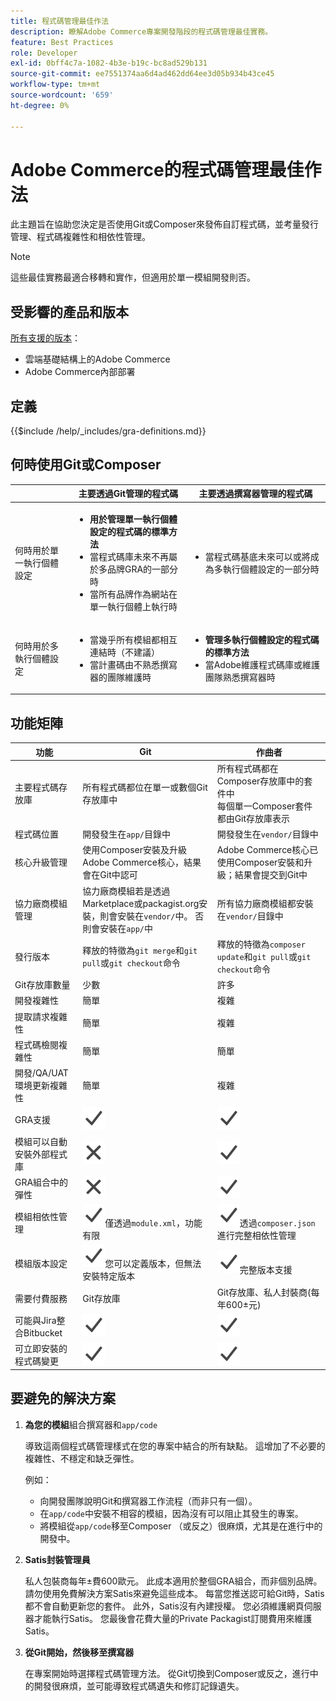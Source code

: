 ```yaml
---
title: 程式碼管理最佳作法
description: 瞭解Adobe Commerce專案開發階段的程式碼管理最佳實務。
feature: Best Practices
role: Developer
exl-id: 0bff4c7a-1082-4b3e-b19c-bc8ad529b131
source-git-commit: ee7551374aa6d4ad462dd64ee3d05b934b43ce45
workflow-type: tm+mt
source-wordcount: '659'
ht-degree: 0%

---
```


# Adobe Commerce的程式碼管理最佳作法

此主題旨在協助您決定是否使用Git或Composer來發佈自訂程式碼，並考量發行管理、程式碼複雜性和相依性管理。

>[!NOTE]
>
>這些最佳實務最適合移轉和實作，但適用於單一模組開發則否。

## 受影響的產品和版本

[所有支援的版本](../../../release/versions.md)：

- 雲端基礎結構上的Adobe Commerce
- Adobe Commerce內部部署

## 定義

{{$include /help/_includes/gra-definitions.md}}

## 何時使用Git或Composer

<table>
<thead>
  <tr>
    <th></th>
    <th>主要透過Git管理的程式碼</th>
    <th>主要透過撰寫器管理的程式碼</th>
  </tr>
</thead>
<tbody>
  <tr>
    <td>何時用於單一執行個體設定</td>
    <td>
      <ul>
        <li><strong>用於管理單一執行個體設定的程式碼的標準方法</strong></li>
        <li>當程式碼庫未來不再屬於多品牌GRA的一部分時</li>
        <li>當所有品牌作為網站在單一執行個體上執行時</li>
      </ul>
    </td>
    <td>
      <ul>
        <li>當程式碼基底未來可以或將成為多執行個體設定的一部分時</li>
      </ul>
    </td>
  </tr>
  <tr>
    <td>何時用於多執行個體設定</td>
    <td>
      <ul>
        <li>當幾乎所有模組都相互連結時（不建議）</li>
        <li>當計畫碼由不熟悉撰寫器的團隊維護時</li>
      </ul>
    </td>
    <td>
      <ul>
        <li><strong>管理多執行個體設定的程式碼的標準方法</strong></li>
        <li>當Adobe維護程式碼庫或維護團隊熟悉撰寫器時</li>
      </ul>
    </td>
  </tr>
</tbody>
</table>

## 功能矩陣

| 功能 | Git | 作曲者 |
|------------------------------------------------------|-------------------------------------------------------------------------------------------------------------------------------------------------------|-------------------------------------------------------------------------------------------------------------------------------|
| 主要程式碼存放庫 | 所有程式碼都位在單一或數個Git存放庫中 | 所有程式碼都在Composer存放庫中的套件中<br>每個單一Composer套件都由Git存放庫表示 |
| 程式碼位置 | 開發發生在`app/`目錄中 | 開發發生在`vendor/`目錄中 |
| 核心升級管理 | 使用Composer安裝及升級Adobe Commerce核心，結果會在Git中認可 | Adobe Commerce核心已使用Composer安裝和升級；結果會提交到Git中 |
| 協力廠商模組管理 | 協力廠商模組若是透過Marketplace或packagist.org安裝，則會安裝在`vendor/`中。 否則會安裝在`app/`中 | 所有協力廠商模組都安裝在`vendor/`目錄中 |
| 發行版本 | 釋放的特徵為`git merge`和`git pull`或`git checkout`命令 | 釋放的特徵為`composer update`和`git pull`或`git checkout`命令 |
| Git存放庫數量 | 少數 | 許多 |
| 開發複雜性 | 簡單 | 複雜 |
| 提取請求複雜性 | 簡單 | 複雜 |
| 程式碼檢閱複雜性 | 簡單 | 簡單 |
| 開發/QA/UAT環境更新複雜性 | 簡單 | 複雜 |
| GRA支援 | ![是圖示](../../../assets/yes.svg) | ![是圖示](../../../assets/yes.svg) |
| 模組可以自動安裝外部程式庫 | ![沒有圖示](../../../assets/no.svg) | ![是圖示](../../../assets/yes.svg) |
| GRA組合中的彈性 | ![沒有圖示](../../../assets/no.svg) | ![是圖示](../../../assets/yes.svg) |
| 模組相依性管理 | ![是圖示](../../../assets/yes.svg)僅透過`module.xml`，功能有限 | ![是圖示](../../../assets/yes.svg)透過`composer.json`進行完整相依性管理 |
| 模組版本設定 | ![是圖示](../../../assets/yes.svg)您可以定義版本，但無法安裝特定版本 | ![是圖示](../../../assets/yes.svg)完整版本支援 |
| 需要付費服務 | Git存放庫 | Git存放庫、私人封裝商(每年600±元) |
| 可能與Jira整合Bitbucket | ![是圖示](../../../assets/yes.svg) | ![是圖示](../../../assets/yes.svg) |
| 可立即安裝的程式碼變更 | ![是圖示](../../../assets/yes.svg) | ![是圖示](../../../assets/yes.svg) |

## 要避免的解決方案

1. **為您的模組**&#x200B;組合撰寫器和`app/code`

   導致這兩個程式碼管理樣式在您的專案中結合的所有缺點。 這增加了不必要的複雜性、不穩定和缺乏彈性。

   例如：
   - 向開發團隊說明Git和撰寫器工作流程（而非只有一個）。
   - 在`app/code`中安裝不相容的模組，因為沒有可以阻止其發生的專案。
   - 將模組從`app/code`移至Composer （或反之）很麻煩，尤其是在進行中的開發中。

1. **Satis封裝管理員**

   私人包裝商每年±費600歐元。 此成本適用於整個GRA組合，而非個別品牌。 請勿使用免費解決方案Satis來避免這些成本。 每當您推送認可給Git時，Satis都不會自動更新您的套件。 此外，Satis沒有內建授權。 您必須維護網頁伺服器才能執行Satis。 您最後會花費大量的Private Packagist訂閱費用來維護Satis。

1. **從Git開始，然後移至撰寫器**

   在專案開始時選擇程式碼管理方法。 從Git切換到Composer或反之，進行中的開發很麻煩，並可能導致程式碼遺失和修訂記錄遺失。
